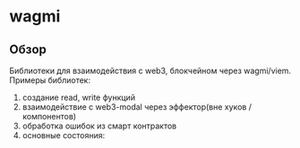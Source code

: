 # wagmi

## Обзор
Библиотеки для взаимодействия с web3, блокчейном через wagmi/viem.
Примеры библиотек: 
1. создание read, write функций
2. взаимодействие с web3-modal через эффектор(вне хуков / компонентов)
3. обработка ошибок из смарт контрактов
4. основные состояния: 

